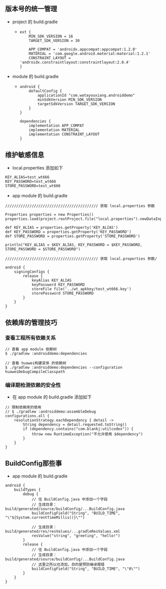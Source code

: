 ## 版本号的统一管理

- project 的 build.gradle 

  - ```
    ext {
        MIN_SDK_VERSION = 16
        TARGET_SDK_VERSION = 30
    
        APP_COMPAT = 'androidx.appcompat:appcompat:1.2.0'
        MATERIAL = 'com.google.android.material:material:1.2.1'
        CONSTRAINT_LAYOUT = 'androidx.constraintlayout:constraintlayout:2.0.4'
    }
    ```

- module 的 build.gradle 

  - ```
    android {
        defaultConfig {
            applicationId "com.watayouxiang.androiddemo"
            minSdkVersion MIN_SDK_VERSION
            targetSdkVersion TARGET_SDK_VERSION
        }
    }
    
    dependencies {
        implementation APP_COMPAT
        implementation MATERIAL
        implementation CONSTRAINT_LAYOUT
    }
    ```



## 维护敏感信息

- local.properties 添加如下

```
KEY_ALIAS=test_wt666
KEY_PASSWORD=test_wt666
STORE_PASSWORD=test_wt666
```

- app module 的 build.gradle

```
////////////////////////////////////////// 获取 local.properties 参数

Properties properties = new Properties()
properties.load(project.rootProject.file("local.properties").newDataInputStream())

def KEY_ALIAS = properties.getProperty('KEY_ALIAS')
def KEY_PASSWORD = properties.getProperty('KEY_PASSWORD')
def STORE_PASSWORD = properties.getProperty('STORE_PASSWORD')

println("KEY_ALIAS = $KEY_ALIAS, KEY_PASSWORD = $KEY_PASSWORD, STORE_PASSWORD = $STORE_PASSWORD")

////////////////////////////////////////// 获取 local.properties 参数/

android {
    signingConfigs {
        release {
            keyAlias KEY_ALIAS
            keyPassword KEY_PASSWORD
            storeFile file('../wt_apkkey/test_wt666.key')
            storePassword STORE_PASSWORD
        }
    }
}
```



## 依赖库的管理技巧

### 查看工程所有依赖关系

```
// 查看 app module 依赖树
$ ./gradlew :androiddemo:dependencies

// 查看 huawei构建变体 的依赖树
$ ./gradlew :androiddemo:dependencies --configuration huaweiDebugCompileClasspath
```



### 编译期检测依赖的安全性

- 在 app module 的 build.gradle 添加如下

```
// 限制依赖库的使用
// $ ./gradlew :androiddemo:assembleDebug
configurations.all {
    resolutionStrategy.eachDependency { detail ->
        String dependency = detail.requested.toString()
        if (dependency.contains("com.blankj:utilcodex")) {
            throw new RuntimeException("不允许使用 $dependency")
        }
    }
}
```





## BuildConfig那些事

- app module 的 build.gradle

```
android {
    buildTypes {
        debug {
            // 往 BuildConfig.java 中添加一个字段
            // 生成目录：build/generated/source/buildConfig/...BuildConfig.java
            buildConfigField("String", "BUILD_TIME", "\"${System.currentTimeMillis()}\"")
            
            // 生成目录：build/generated/res/resValues/...gradleResValues.xml
            resValue("string", "greeting", "hello!")
        }
        release {
            // 往 BuildConfig.java 中添加一个字段
            // 生成目录：build/generated/source/buildConfig/...BuildConfig.java
            // 这里之所以也添加，目的是预防编译报错
            buildConfigField("String", "BUILD_TIME", "\"0\"")
        }
    }
}
```